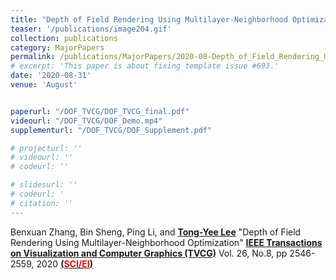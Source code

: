 ```yaml
---
title: "Depth of Field Rendering Using Multilayer-Neighborhood Optimization"
teaser: '/publications/image204.gif'
collection: publications
category: MajorPapers
permalink: /publications/MajorPapers/2020-08-Depth_of_Field_Rendering_Using_Multilayer-Neighborhood_Optimization
# excerpt: 'This paper is about fixing template issue #693.'
date: '2020-08-31'
venue: 'August'


paperurl: "/DOF_TVCG/DOF_TVCG_final.pdf"
videourl: "/DOF_TVCG/DOF_Demo.mp4"
supplementurl: "/DOF_TVCG/DOF_Supplement.pdf"

# projecturl: ''
# videourl: ''
# codeurl: ''

# slidesurl: ''
# codeurl: '
# citation: ''
---
```


Benxuan Zhang, Bin Sheng, Ping Li, and <strong><u>Tong-Yee Lee</u></strong> "Depth of Field Rendering Using Multilayer-Neighborhood Optimization" <strong><u>IEEE Transactions on Visualization and Computer Graphics (TVCG)</u></strong> Vol. 26, No.8, pp 2546-2559, 2020 <strong><u> (<span style="color:red">SCI/EI</span>)</u></strong>